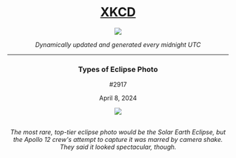 
<h1 align="center"><a href="https://xkcd.com">XKCD</a></h1>
<div align="center">
    <img src="https://img.shields.io/github/last-commit/ShashashankThakur/XKCD?label=last%20updated" />
</div>

<p align="center"><i>Dynamically updated and generated every midnight UTC</i></p>
<hr>
<div align="center">
    <h3><strong>Types of Eclipse Photo</strong></h3>
    <p>#2917</p>
    <p>April 8, 2024</p>
    <img src="https://imgs.xkcd.com/comics/types_of_eclipse_photo.png">
    <br></br>
    <p><i>The most rare, top-tier eclipse photo would be the Solar Earth Eclipse, but the Apollo 12 crew's attempt to capture it was marred by camera shake. They said it looked spectacular, though.</i></p>
</div>
